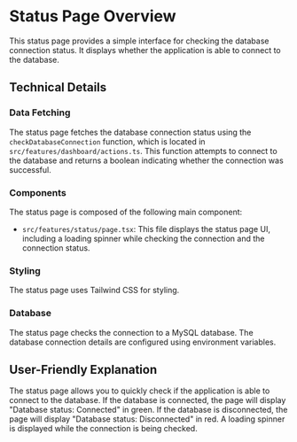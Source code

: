 # Status Page Overview

This status page provides a simple interface for checking the database connection status. It displays whether the application is able to connect to the database.

## Technical Details

### Data Fetching

The status page fetches the database connection status using the `checkDatabaseConnection` function, which is located in `src/features/dashboard/actions.ts`. This function attempts to connect to the database and returns a boolean indicating whether the connection was successful.

### Components

The status page is composed of the following main component:

-   `src/features/status/page.tsx`: This file displays the status page UI, including a loading spinner while checking the connection and the connection status.

### Styling

The status page uses Tailwind CSS for styling.

### Database

The status page checks the connection to a MySQL database. The database connection details are configured using environment variables.

## User-Friendly Explanation

The status page allows you to quickly check if the application is able to connect to the database. If the database is connected, the page will display "Database status: Connected" in green. If the database is disconnected, the page will display "Database status: Disconnected" in red. A loading spinner is displayed while the connection is being checked.

